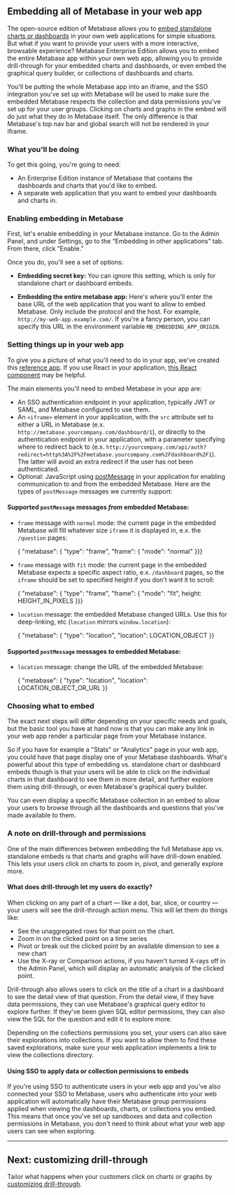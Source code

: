 ## Embedding all of Metabase in your web app
The open-source edition of Metabase allows you to [embed standalone charts or dashboards](../administration-guide/13-embedding.md) in your own web applications for simple situations. But what if you want to provide your users with a more interactive, browsable experience? Metabase Enterprise Edition allows you to embed the entire Metabase app within your own web app, allowing you to provide drill-through for your embedded charts and dashboards, or even embed the graphical query builder, or collections of dashboards and charts.

You'll be putting the whole Metabase app into an iframe, and the SSO integration you've set up with Metabase will be used to make sure the embedded Metabase respects the collection and data permissions you've set up for your user groups. Clicking on charts and graphs in the embed will do just what they do in Metabase itself. The only difference is that Metabase's top nav bar and global search will not be rendered in your iframe.

### What you'll be doing
To get this going, you're going to need:
* An Enterprise Edition instance of Metabase that contains the dashboards and charts that you'd like to embed.
* A separate web application that you want to embed your dashboards and charts in.

### Enabling embedding in Metabase
First, let's enable embedding in your Metabase instance. Go to the Admin Panel, and under Settings, go to the “Embedding in other applications” tab. From there, click “Enable.”

Once you do, you'll see a set of options:

* **Embedding secret key:** You can ignore this setting, which is only for standalone chart or dashboard embeds.

* **Embedding the entire metabase app:** Here's where you'll enter the base URL of the web application that you want to allow to embed Metabase. Only include the protocol and the host. For example, `http://my-web-app.example.com/`. If you're a fancy person, you can specify this URL in the environment variable `MB_EMBEDDING_APP_ORIGIN`.

### Setting things up in your web app
To give you a picture of what you'll need to do in your app, we've created this [reference app](https://github.com/metabase/sso-examples/tree/master/app-embed-example). If you use React in your application, [this React component](https://github.com/metabase/sso-examples/blob/master/app-embed-example/src/MetabaseAppEmbed.js) may be helpful.

The main elements you'll need to embed Metabase in your app are:

* An SSO authentication endpoint in your application, typically JWT or SAML, and Metabase configured to use them.
* An `<iframe>` element in your application, with the `src` attribute set to either a URL in Metabase (e.x. `http://metabase.yourcompany.com/dashboard/1`), or directly to the authentication endpoint in your application, with a parameter specifying where to redirect back to (e.x. `http://yourcompany.com/api/auth?redirect=http%3A%2F%2Fmetabase.yourcompany.com%2Fdashboard%2F1`). The latter will avoid an extra redirect if the user has not been authenticated.
* Optional: JavaScript using [postMessage](https://developer.mozilla.org/en-US/docs/Web/API/Window/postMessage) in your application for enabling communication to and from the embedded Metabase. Here are the types of `postMessage` messages we currently support:

#### Supported `postMessage` messages *from* embedded Metabase:

* `frame` message with `normal` mode: the current page in the embedded Metabase will fill whatever size `iframe` it is displayed in, e.x. the `/question` pages:

    { "metabase": { "type": "frame", "frame": { "mode": "normal" }}}

* `frame` message with `fit` mode: the current page in the embedded Metabase expects a specific aspect ratio, e.x. `/dashboard` pages, so the `iframe` should be set to specified height if you don't want it to scroll:

    { "metabase": { "type": "frame", "frame": { "mode": "fit", height: HEIGHT_IN_PIXELS }}}

* `location` message: the embedded Metabase changed URLs. Use this for deep-linking, etc (`location` mirrors `window.location`):

    { "metabase": { "type": "location", "location": LOCATION_OBJECT }}

#### Supported `postMessage` messages *to* embedded Metabase:

* `location` message: change the URL of the embedded Metabase:

    { "metabase": { "type": "location", "location": LOCATION_OBJECT_OR_URL }}


### Choosing what to embed
The exact next steps will differ depending on your specific needs and goals, but the basic tool you have at hand now is that you can make any link in your web app render a particular page from your Metabase instance.

So if you have for example a "Stats" or "Analytics" page in your web app, you could have that page display one of your Metabase dashboards. What's powerful about this type of embedding vs. standalone chart or dashboard embeds though is that your users will be able to click on the individual charts in that dashboard to see them in more detail, and further explore them using drill-through, or even Metabase's graphical query builder.

You can even display a specific Metabase collection in an embed to allow your users to browse through all the dashboards and questions that you've made available to them.

### A note on drill-through and permissions
One of the main differences between embedding the full Metabase app vs. standalone embeds is that charts and graphs will have drill-down enabled. This lets your users click on charts to zoom in, pivot, and generally explore more.

#### What does drill-through let my users do exactly?
When clicking on any part of a chart — like a dot, bar, slice, or country — your users will see the drill-through action menu. This will let them do things like:
* See the unaggregated rows for that point on the chart.
* Zoom in on the clicked point on a time series
* Pivot or break out the clicked point by an available dimension to see a new chart
* Use the X-ray or Comparison actions, if you haven't turned X-rays off in the Admin Panel, which will display an automatic analysis of the clicked point.

Drill-through also allows users to click on the title of a chart in a dashboard to see the detail view of that question. From the detail view, if they have data permissions, they can use Metabase's graphical query editor to explore further. If they've been given SQL editor permissions, they can also view the SQL for the question and edit it to explore more.

Depending on the collections permissions you set, your users can also save their explorations into collections. If you want to allow them to find these saved explorations, make sure your web application implements a link to view the collections directory.

#### Using SSO to apply data or collection permissions to embeds
If you're using SSO to authenticate users in your web app and you've also connected your SSO to Metabase, users who authenticate into your web application will automatically have their Metabase group permissions applied when viewing the dashboards, charts, or collections you embed. This means that once you've set up sandboxes and data and collection permissions in Metabase, you don't need to think about what your web app users can see when exploring.

---

## Next: customizing drill-through
Tailor what happens when your customers click on charts or graphs by [customizing drill-through](customizing-drill-through.md).
